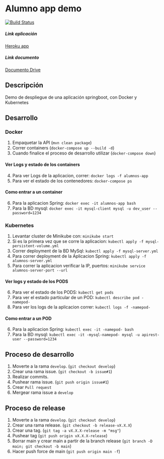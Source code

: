 # Alumno app demo
[![Build Status](https://travis-ci.com/niconunez96/springboot-app-demo.svg?branch=develop)](https://travis-ci.com/niconunez96/springboot-app-demo)
##### Link aplicación
[Heroku app](https://app-alumno.herokuapp.com/api/v1/alumnos)
##### Link documento
[Documento Drive](https://docs.google.com/document/d/12PRIqCHs3IRWR-Vs16hX2VLF_d2pKQXB3I3Wryk1X-A/edit?usp=sharing)

## Descripción
Demo de despliegue de una aplicación springboot, con Docker y Kubernetes

## Desarrollo

### Docker
1. Empaquetar la API (`mvn clean package`)
2. Correr containers (`docker-compose up --build -d`)
3. Cuando finalice el proceso de desarrollo utilizar (`docker-compose down`)
#### Ver Logs y estado de los containers
4. Para ver Logs de la aplicacion, correr: `docker logs -f alumnos-app`
5. Para ver el estado de los contenedores: `docker-compose ps`
#### Como entrar a un container
6. Para la aplicacion Spring: `docker exec -it alumnos-app bash`
7. Para la BD mysql: `docker exec -it mysql-client mysql -u dev_user --password=1234`


### Kubernetes
1. Levantar cluster de Minikube con: `minikube start`
2. Si es la primera vez que se corre la aplicacion: `kubectl apply -f mysql-persistent-volume.yml`
3. Correr deployment de la BD MySql: `kubectl apply -f mysql-server.yml`
4. Para correr deployment de la Aplicacion Spring: `kubectl apply -f alumnos-server.yml`
5. Para correr la aplicacion verificar la IP, puertos: `minikube service alumnos-server-port --url`
#### Ver logs y estado de los PODS
6. Para ver el estado de los PODS: `kubectl get pods`
7. Para ver el estado particular de un POD: `kubectl describe pod -namepod-`
8. Para ver los logs de la aplicacion correr: `kubectl logs -f -namepod-`
#### Como entrar a un POD
6. Para la aplicacion Spring: `kubectl exec -it -namepod- bash`
7. Para la BD mysql: `kubectl exec -it -mysql-namepod- mysql -u apirest-user --password=1234`

## Proceso de desarrollo
1. Moverte a la rama `develop`. (`git checkout develop`)
2. Crear una rama issue. (`git checkout -b issue#1`)
3. Realizar commits.
4. Pushear rama issue. (`git push origin issue#1`)
5. Crear `Pull request`
6. Mergear rama issue a `develop`

## Proceso de release
1. Moverte a la rama `develop`. (`git checkout develop`)
2. Crear una rama release. (`git checkout -b release-vX.X.X`)
3. Crear una tag. (`git tag -a vX.X.X-release -m "msg"`)
4. Pushear tag (`git push origin vX.X.X-release`)
5. Borrar main y crear main a partir de la branch release (`git branch -D main; git checkout -b main`)
6. Hacer push force de main (`git push origin main -f`)


